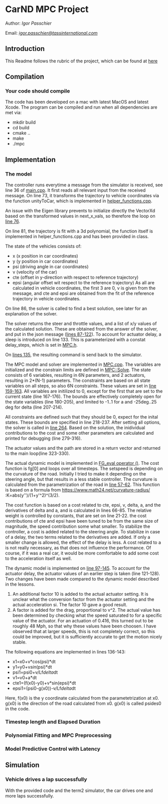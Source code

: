 # CarND MPC Project
Author: *Igor Passchier*

Email: *igor.passchier@tassinternational.com*

## Introduction
This Readme follows the rubric of the project, which can be found at [here](https://review.udacity.com/#!/rubrics/896/view)

## Compilation
### Your code should compile
The code has been developed on a mac with latest MacOS and latest Xcode. The program can be compiled and run when all dependencies are met via:
* mkdir build
* cd build
* cmake ..
* make
* ./mpc

## Implementation
### The model
The controller runs everytime a message from the simulator is received, see line 36 of [main.cpp](src/main.cpp#L36-L145). It first reads all relevant input from the received message. On line 73, it transforms the trajectory to vehicle coordinates via the function unityToCar, which is implemented in [helper_functions.cpp](src/helper_functions.cpp#L54-L64).

An issue with the Eigen library prevents to initialize directly the VectorXd based on the transformed values in next_x_vals, so therefore the loop on [line 76](src/main.cpp#L74-L79).

On line 81, the trajectory is fit with a 3d polynomial, the function itself is implemented in helper_functions.cpp and has been provided in class.

The state of the vehicles consists of:
* x (x position in car coordinates)
* y (y position in car coordinates)
* psi (driving angle in car coordinates)
* v (velocity of the car)
* cte (offset in y-direction with respect to reference trajectory)
* epsi (angular offset wit respect to the reference trajectory)
As all are calculated in vehicle coordinates, the first 3 are 0, v is given from the message, and cte and epsi are obtained from the fit of the reference trajectory in vehicle coordinates.

On line 86, the solver is called to find a best solution, see later for an explanation of the solver.

The solver returns the steer and throttle values, and a list of x/y values of the calculated solution. These are obtained from the answer of the solver, and put in the json message ([lines 87-122](src/main.cpp#L87-L122)).
To account for actuator delay, a sleep is introduced on line 133. This is parameterized with a constat delay_steps, which is set in [MPC.h](src/MPC.h#L11).

On [lines 135](src/main.cpp#L135), the resulting command is send back to the simulator.

The MPC model and solver are implemented in [MPC.cpp](src/MPC.cpp). The variables are initialized and the constrain limits are defined in [MPC::Solve](src/MPC.cpp#L154-L331). The state consists of 6 variables, resulting in 6N parameters, and 2 actuators, resulting in 2*(N-1) parameters. The constraints are based on all state variables on all steps, so also 6N constraints. These values are set in [line 159-163](src/MPC.cpp#L159-L163). All variables are initilized to 0, except for the first that are set to the current state (line 167-176). The bounds are effectively completely open for the state variables (line 180-205), and limited to -1..1 for a and -25deg..25 deg for delta (line 207-214).

All constraints are defined such that they should be 0, expect for the inital states. These bounds are specified in line 218-237. After setting all options, the solver is called in [line 264](src/MPC.cpp#L264-L265). Based on the solution, the inidividual contributions to the cost and some other parameters are calculated and printed for debugging (line 279-316).

The actuator values and the path are stored in a return vector and returned to the main loop(line 323-330).

The actual dynamic model is implemented in [FG_eval operator ()](src/MPC.cpp#L38-L146). The cost function is fg[0] and loops over all timesteps. The setspeed is depending on the curvature of the road. Initially I tried to make it depending on the steering angle, but that results in a less stable controller. The curvature is calculated from the parametrization of the road in [line 57-62](src/MPC.cpp#L57-L62). This function is based on a formula from https://www.math24.net/curvature-radius/ :K=abs(y'')/(1+y'^2)^(3/2). 

The cost function is based on a cost related to cte, epsi, v, delta, a, and the derivatives of delta and a, and is calculated in lines 66-85. The relative weight is controlled by constants, that are set on line 21-22. the cost contributions of cte and epsi have been tuned to be from the same size of magnitude, the speed contribution some what smaller. To stabilize the controller, a cost is added related to the steering angle. To stabilize in case of a delay, the two terms related to the derivatives are added. If only a smaller change is allowed, the effect of the delay is less. A cost related to a is not really necessary, as that does not influence the performance. Of course, if it was a real car, it would be more comfortable to add some cost to the acceleration itself as well.

The dynamic model is implemented on [line 97-145](src/MPC.cpp#L97-L144). To account for the actuator delay, the actuator values of an earlier step is taken (line 121-128). Two changes have been made compared to the dynamic model described in the lessons.

1. An additional factor 10 is added to the actual actuator setting. It is unclear what the conversion factor from the actuator setting and the actual acceleration si. The factor 10 gave a good result.
2. A factor is added for the drag, proportional to v^2. The actual value has been determined by checking what the speed saturated to for a specific value of the actuator. For an actuation of 0.416, this turned out to be roughly 48 Mph, so that why these values have been choosen. I have observed that at larger speeds, this is not completely correct, so this could be improved, but it is sufficiently accurate to get the motion nicely stable.

The following equations are implemented in lines 136-143:
* x1=x0+v*cos(psi)*dt
* y1=y0+v*sin*(psi)*dt
* psi1=psi0+v/Lf*delta*dt
* v1=v0+a*dt
* cte1=(f(x0)-y0)+v*sin(epsi)*dt
* epsi1=(psi0-g(x0))-v/Lf*delta*dt

Here, f(x0) is the y coordinate calculated from the parametetrization at x0. g(x0) is the direction of the road calculated from x0. g(x0) is called psides0 in the code.



### Timestep length and Elapsed Duration

### Polynomial Fitting and MPC Preprocessing

### Model Predictive Control with Latency

## Simulation
### Vehicle drives a lap successfully
With the provided code and the term2 simulator, the car drives one and more laps successfully.

